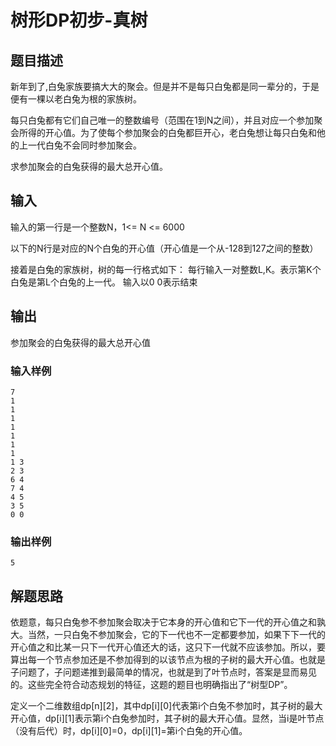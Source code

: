 # 树形DP初步-真树
## 题目描述

新年到了,白兔家族要搞大大的聚会。但是并不是每只白兔都是同一辈分的，于是便有一棵以老白兔为根的家族树。

每只白兔都有它们自己唯一的整数编号（范围在1到N之间），并且对应一个参加聚会所得的开心值。为了使每个参加聚会的白兔都巨开心，老白兔想让每只白兔和他的上一代白兔不会同时参加聚会。

求参加聚会的白兔获得的最大总开心值。
## 输入

输入的第一行是一个整数N，1<= N <= 6000

以下的N行是对应的N个白兔的开心值（开心值是一个从-128到127之间的整数）

接着是白兔的家族树，树的每一行格式如下： 每行输入一对整数L,K。表示第K个白兔是第L个白兔的上一代。 输入以0 0表示结束
## 输出

参加聚会的白兔获得的最大总开心值
### 输入样例
```
7
1
1
1
1
1
1
1
1 3
2 3
6 4
7 4
4 5
3 5
0 0
```
### 输出样例
```
5
```
## 解题思路
依题意，每只白兔参不参加聚会取决于它本身的开心值和它下一代的开心值之和孰大。当然，一只白兔不参加聚会，它的下一代也不一定都要参加，如果下下一代的开心值之和比某一只下一代开心值还大的话，这只下一代就不应该参加。所以，要算出每一个节点参加还是不参加得到的以该节点为根的子树的最大开心值。也就是子问题了，子问题递推到最简单的情况，也就是到了叶节点时，答案是显而易见的。这些完全符合动态规划的特征，这题的题目也明确指出了“树型DP”。

定义一个二维数组dp[n][2]，其中dp[i][0]代表第i个白兔不参加时，其子树的最大开心值，dp[i][1]表示第i个白兔参加时，其子树的最大开心值。显然，当i是叶节点（没有后代）时，dp[i][0]=0，dp[i][1]=第i个白兔的开心值。